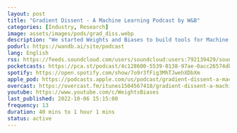```yaml
---
layout: post
title: "Gradient Dissent - A Machine Learning Podcast by W&‪B‬"
categories: [Industry, Research]
image: assets/images/pods/grad_diss.webp
description: "We started Weights and Biases to build tools for Machine Learning practitioners because we care so much about the impact that Machine Learning can have in the world and we love working in the trenches with the people building these models. One of the most fun things about building these tools has been the conversations with ML practitioners and learning about the interesting things they're working on. This process has been so fun that we decided to open it up to the world and share what everyone is up to. We hope you have as much fun listening to it as we had making it!"
podurl: https://wandb.ai/site/podcast
lang: English
rss: https://feeds.soundcloud.com/users/soundcloud:users:792139429/sounds.rss
pocketcasts: https://pca.st/podcast/4c128600-5539-0138-97ae-0acc26574db2
spotify: https://open.spotify.com/show/7o9r3fFig3MhTJwehXDbXm
apple_pod: https://podcasts.apple.com/us/podcast/gradient-dissent-a-machine-learning-podcast-by-w-b/id1504567418
overcast: https://overcast.fm/itunes1504567418/gradient-dissent-a-machine-learning-podcast-by-w-b
youtube: https://www.youtube.com/c/WeightsBiases
last_published: 2022-10-06 15:15:00
frequency: 13
duration: 40 mins to 1 hour 1 mins
status: active
---
```

